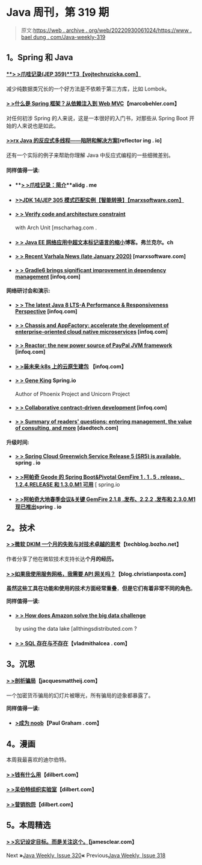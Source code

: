 # Java 周刊，第 319 期

> 原文:[https://web . archive . org/web/20220930061024/https://www . bael dung . com/Java-weekly-319](https://web.archive.org/web/20220930061024/https://www.baeldung.com/java-weekly-319)

## **1。Spring 和 Java**

#### [**> >爪哇记录(JEP 359)**T3【vojtechruzicka.com】](https://web.archive.org/web/20220626084401/https://www.vojtechruzicka.com/java-records/)

减少纯数据类冗长的一个好方法是不依赖于第三方库，比如 Lombok。

#### **[> >什么是 Spring 框架？从依赖注入到 Web MVC](https://web.archive.org/web/20220626084401/https://www.marcobehler.com/guides/spring-framework)**【marcobehler.com】

对任何初涉 Spring 的人来说，这是一本很好的入门书，对那些从 Spring Boot 开始的人来说也是如此。

#### [**>>rx Java 的反应式多线程——陷阱和解决方案**](https://web.archive.org/web/20220626084401/https://reflectoring.io/rxjava-reactive-batch-processing/)[reflector ing . io]

还有一个实际的例子来帮助你理解 Java 中反应式编程的一些细微差别。

#### **同样值得一读:**

*   #### **[> >爪哇记录：简介](https://web.archive.org/web/20220626084401/https://alidg.me/blog/2020/1/31/java14-records)**alidg . me

*   #### [**>>JDK 14/JEP 305 模式匹配实例【智能转换】【marxsoftware.com】**](https://web.archive.org/web/20220626084401/https://marxsoftware.blogspot.com/2020/02/jdk14-instanceof-pattern-matching.html)

*   #### [**> > Verify code and architecture constraint**](https://web.archive.org/web/20220626084401/https://www.mscharhag.com/software-development/architecture-validation-with-archunit)

    with Arch Unit [mscharhag.com .
*   #### [**> > Java EE 网络应用中超文本标记语言的缩小**](https://web.archive.org/web/20220626084401/https://blog.frankel.ch/minification-html-javaee-webapps/)博客。弗兰克尔。ch

*   #### [**> > Recent Varhala News (late January 2020)**](https://web.archive.org/web/20220626084401/https://marxsoftware.blogspot.com/2020/01/recent-valhalla-news-late-january-2020.html) [marxsoftware.com]

*   #### [**> > Gradle6 brings significant improvement in dependency management**](https://web.archive.org/web/20220626084401/https://www.infoq.com/news/2020/01/gradle-releases-version-6/?utm_campaign=infoq_content&utm_source=infoq&utm_medium=feed&utm_term=Java) [infoq.com]

**网络研讨会和演示:**

*   #### **[> > The latest Java 8 LTS-A Performance & Responsiveness Perspective](https://web.archive.org/web/20220626084401/https://www.infoq.com/presentations/java-8-13-performance/?utm_campaign=infoq_content&utm_source=infoq&utm_medium=feed&utm_term=Java)** [infoq.com]

*   #### [**> > Chassis and AppFactory: accelerate the development of enterprise-oriented cloud native microservices**](https://web.archive.org/web/20220626084401/https://www.infoq.com/presentations/scotiabank-chassis-appfactory/?utm_campaign=infoq_content&utm_source=infoq&utm_medium=feed&utm_term=Java) [infoq.com]

*   #### [**> > Reactor: the new power source of PayPal JVM framework**](https://web.archive.org/web/20220626084401/https://www.infoq.com/presentations/paypal-reactor/?utm_campaign=infoq_content&utm_source=infoq&utm_medium=feed&utm_term=Java) [infoq.com]

*   #### **[> >装未来:k8s 上的云原生建包](https://web.archive.org/web/20220626084401/https://www.infoq.com/presentations/buildpack-cli/?utm_campaign=infoq_content&utm_source=infoq&utm_medium=feed&utm_term=Java)** 【infoq.com】

*   #### [**> > Gene King**](https://web.archive.org/web/20220626084401/https://spring.io/blog/2020/01/30/the-phoenix-project-and-the-unicorn-project-author-gene-kim) Spring.io

    Author of Phoenix Project and Unicorn Project
*   #### [**> > Collaborative contract-driven development**](https://web.archive.org/web/20220626084401/https://www.infoq.com/presentations/collaborative-contract-driven-development/?utm_campaign=infoq_content&utm_source=infoq&utm_medium=feed&utm_term=Java) [infoq.com]

*   #### [**> > Summary of readers' questions: entering management, the value of consulting, and more**](https://web.archive.org/web/20220626084401/https://daedtech.com/reader-question-round-up-getting-into-management-the-value-of-consulting-and-more/) [daedtech.com]

**升级时间:**

*   #### **[> > Spring Cloud Greenwich Service Release 5 (SR5) is available.](https://web.archive.org/web/20220626084401/https://spring.io/blog/2020/02/01/spring-cloud-greenwich-service-release-5-sr5-is-available)** spring . io

*   [**> >阿帕奇 Geode 的 Spring Boot&Pivotal GemFire 1 . 1 . 5 . release、1.2.4.RELEASE 和 1.3.0.M1 可用**](https://web.archive.org/web/20220626084401/https://spring.io/blog/2020/02/01/spring-boot-for-apache-geode-pivotal-gemfire-1-1-5-release-1-2-4-release-and-1-3-0-m1-are-available) [ spring.io
*   #### [**> >阿帕奇大地春季会议&关键 GemFire 2.1.8 .发布、2.2.2 .发布和 2.3.0.M1 现已推出**](https://web.archive.org/web/20220626084401/https://spring.io/blog/2020/02/01/spring-session-for-apache-geode-pivotal-gemfire-2-1-8-release-2-2-2-release-and-2-3-0-m1-are-now-available)spring . io

## **2。技术**

#### [**> >微软 DKIM 一个月的失败与对技术卓越的思考**](https://web.archive.org/web/20220626084401/https://techblog.bozho.net/one-month-of-microsoft-dkim-failure-and-thoughts-on-technical-excellence/)【techblog.bozho.net】

作者分享了他在微软技术支持长达**个月的经历。**

#### [**> >如果我使用服务网格，我需要 API 网关吗？**](https://web.archive.org/web/20220626084401/https://blog.christianposta.com/microservices/do-i-need-an-api-gateway-if-i-have-a-service-mesh/)【blog.christianposta.com】

**虽然这些工具在功能和使用的技术方面经常重叠**，**但是它们有着非常不同的角色**。

**同样值得一读:**

*   #### [**> > How does Amazon solve the big data challenge**](https://web.archive.org/web/20220626084401/https://www.allthingsdistributed.com/2020/01/aws-datalake.html)

    by using the data lake [allthingsdistributed.com ?
*   #### [**> > SQL 存在与不存在**](https://web.archive.org/web/20220626084401/https://vladmihalcea.com/sql-exists/)【vladmithalcea . com】

## **3。沉思**

#### [**> >剖析骗局**](https://web.archive.org/web/20220626084401/https://jacquesmattheij.com/anatomy-of-a-scam/)【jacquesmattheij.com】

一个加密货币骗局的幻灯片被曝光，所有骗局的迹象都暴露了。

**同样值得一读:**

*   #### [**>成为 noob**](https://web.archive.org/web/20220626084401/http://www.paulgraham.com/noob.html)【Paul Graham . com】

## **4。漫画**

本周我最喜欢的迪尔伯特。

#### [**> >钱有什么用**](https://web.archive.org/web/20220626084401/https://dilbert.com/strip/2020-01-31)【dilbert.com】

#### [**> >呆伯特组织实验室**](https://web.archive.org/web/20220626084401/https://dilbert.com/strip/2020-02-03)【dilbert.com】

#### [**> >营销抱怨**](https://web.archive.org/web/20220626084401/https://dilbert.com/strip/2020-02-04)【dilbert.com】

## **5。本周精选**

#### **[> >忘记设定目标。而是关注这个。](https://web.archive.org/web/20220626084401/https://jamesclear.com/goals-systems)**【jamesclear.com】

Next **»**[Java Weekly, Issue 320](/web/20220626084401/https://www.baeldung.com/java-weekly-320)**«** Previous[Java Weekly, Issue 318](/web/20220626084401/https://www.baeldung.com/java-weekly-318)